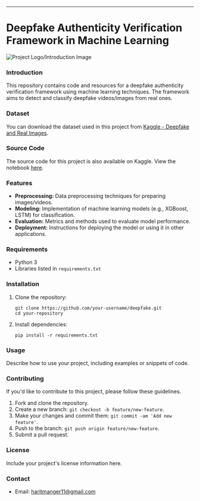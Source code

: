---

# Deepfake Authenticity Verification Framework in Machine Learning

![Project Logo/Introduction Image](path/to/your/image.png) <!-- Replace with an appropriate image -->

### Introduction
This repository contains code and resources for a deepfake authenticity verification framework using machine learning techniques. The framework aims to detect and classify deepfake videos/images from real ones.

### Dataset
You can download the dataset used in this project from [Kaggle - Deepfake and Real Images](https://www.kaggle.com/datasets/manjilkarki/deepfake-and-real-images).

### Source Code
The source code for this project is also available on Kaggle. View the notebook [here](https://www.kaggle.com/code/haritmengar/deepfake-authenticity-verification-framework-in-ml).

### Features
- **Preprocessing:** Data preprocessing techniques for preparing images/videos.
- **Modeling:** Implementation of machine learning models (e.g., XGBoost, LSTM) for classification.
- **Evaluation:** Metrics and methods used to evaluate model performance.
- **Deployment:** Instructions for deploying the model or using it in other applications.

### Requirements
- Python 3
- Libraries listed in `requirements.txt`

### Installation
1. Clone the repository:
   ```
   git clone https://github.com/your-username/deepfake.git
   cd your-repository
   ```

2. Install dependencies:
   ```
   pip install -r requirements.txt
   ```

### Usage
Describe how to use your project, including examples or snippets of code.

### Contributing
If you'd like to contribute to this project, please follow these guidelines.

1. Fork and clone the repository.
2. Create a new branch: `git checkout -b feature/new-feature`.
3. Make your changes and commit them: `git commit -am 'Add new feature'`.
4. Push to the branch: `git push origin feature/new-feature`.
5. Submit a pull request.

### License
Include your project's license information here.

### Contact
- Email: haritmanger11@gmail.com
